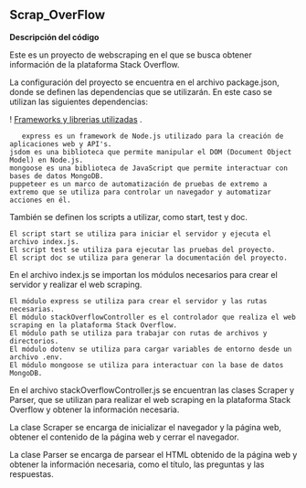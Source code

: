## Scrap_OverFlow
**Descripción del código**

Este es un proyecto de webscraping en el que se busca obtener información de la plataforma Stack Overflow.

La configuración del proyecto se encuentra en el archivo package.json, donde se definen las dependencias que se utilizarán. En este caso se utilizan las siguientes dependencias:

! [Frameworks y librerias utilizadas](../Scrap_OverFlow/capturas/Dependencies.png) .

       express es un framework de Node.js utilizado para la creación de aplicaciones web y API's.
    jsdom es una biblioteca que permite manipular el DOM (Document Object Model) en Node.js.
    mongoose es una biblioteca de JavaScript que permite interactuar con bases de datos MongoDB.
    puppeteer es un marco de automatización de pruebas de extremo a extremo que se utiliza para controlar un navegador y automatizar acciones en él.

También se definen los scripts a utilizar, como start, test y doc.

    El script start se utiliza para iniciar el servidor y ejecuta el archivo index.js.
    El script test se utiliza para ejecutar las pruebas del proyecto.
    El script doc se utiliza para generar la documentación del proyecto.

En el archivo index.js se importan los módulos necesarios para crear el servidor y realizar el web scraping.

    El módulo express se utiliza para crear el servidor y las rutas necesarias.
    El módulo stackOverflowController es el controlador que realiza el web scraping en la plataforma Stack Overflow.
    El módulo path se utiliza para trabajar con rutas de archivos y directorios.
    El módulo dotenv se utiliza para cargar variables de entorno desde un archivo .env.
    El módulo mongoose se utiliza para interactuar con la base de datos MongoDB.

En el archivo stackOverflowController.js se encuentran las clases Scraper y Parser, que se utilizan para realizar el web scraping en la plataforma Stack Overflow y obtener la información necesaria.

La clase Scraper se encarga de inicializar el navegador y la página web, obtener el contenido de la página web y cerrar el navegador.

La clase Parser se encarga de parsear el HTML obtenido de la página web y obtener la información necesaria, como el título, las preguntas y las respuestas.